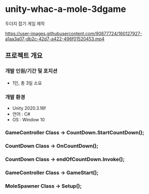 # unity-whac-a-mole-3dgame
두더지 잡기 게임 제작

https://user-images.githubusercontent.com/90877724/160127927-a1aa3a07-db2c-42d7-a422-496f01520453.mp4

## 프로젝트 개요
### 개발 인원/기간 및 포지션
- 1인, 총 3일 소요
### 개발 환경
- Unity 2020.3.16f
- 언어 : C#
- OS : Window 10		



### GameController Class -> CountDown.StartCountDown();
### CountDown Class -> OnCountDown();
### CountDown Class -> endOfCountDown.Invoke();
### GameController Class -> GameStart();
### MoleSpawner Class -> Setup();
